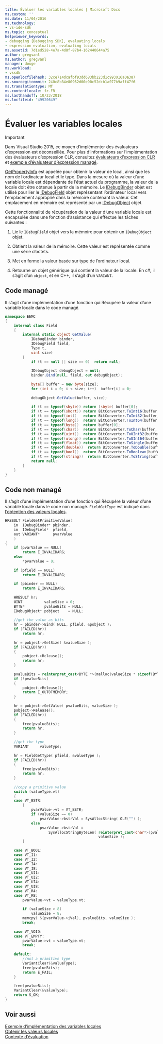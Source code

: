```yaml
---
title: Évaluer les variables locales | Microsoft Docs
ms.custom: ''
ms.date: 11/04/2016
ms.technology:
- vs-ide-sdk
ms.topic: conceptual
helpviewer_keywords:
- debugging [Debugging SDK], evaluating locals
- expression evaluation, evaluating locals
ms.assetid: 7d1ed528-4e7a-4d8f-87b4-162440644a75
author: gregvanl
ms.author: gregvanl
manager: douge
ms.workload:
- vssdk
ms.openlocfilehash: 32ce714dcafbf93dd683bb223d1c993016a0a387
ms.sourcegitcommit: 240c8b34e80952d00e90c52dcb1a077b9aff47f6
ms.translationtype: MT
ms.contentlocale: fr-FR
ms.lasthandoff: 10/23/2018
ms.locfileid: "49920649"
---
```

# <a name="evaluate-locals"></a>Évaluer les variables locales
> [!IMPORTANT]
>  Dans Visual Studio 2015, ce moyen d’implémenter des évaluateurs d’expression est déconseillée. Pour plus d’informations sur l’implémentation des évaluateurs d’expression CLR, consultez [évaluateurs d’expression CLR](https://github.com/Microsoft/ConcordExtensibilitySamples/wiki/CLR-Expression-Evaluators) et [exemple d’évaluateur d’expression managé](https://github.com/Microsoft/ConcordExtensibilitySamples/wiki/Managed-Expression-Evaluator-Sample).  
  
 [GetPropertyInfo](../../extensibility/debugger/reference/idebugproperty2-getpropertyinfo.md) est appelée pour obtenir la valeur de local, ainsi que les nom de l’ordinateur local et le type. Dans la mesure où la valeur d’une variable locale est dépendante de l’état actuel du programme, la valeur de la locale doit être obtenue à partir de la mémoire. Le [IDebugBinder](../../extensibility/debugger/reference/idebugbinder.md) objet est utilisé pour lier le [IDebugField](../../extensibility/debugger/reference/idebugfield.md) objet représentant l’ordinateur local vers l’emplacement approprié dans la mémoire contenant la valeur. Cet emplacement en mémoire est représenté par un [IDebugObject](../../extensibility/debugger/reference/idebugobject.md) objet.  
  
 Cette fonctionnalité de récupération de la valeur d’une variable locale est encapsulée dans une fonction d’assistance qui effectue les tâches suivantes :  
  
1.  Lie le `IDebugField` objet vers la mémoire pour obtenir un `IDebugObject` objet.  
  
2.  Obtient la valeur de la mémoire. Cette valeur est représentée comme une série d’octets.  
  
3.  Met en forme la valeur basée sur type de l’ordinateur local.  
  
4.  Retourne un objet générique qui contient la valeur de la locale. En c#, il s’agit d’un `object`, et en C++, il s’agit d’un `VARIANT`.  
  
## <a name="managed-code"></a>Code managé  
 Il s’agit d’une implémentation d’une fonction qui Récupère la valeur d’une variable locale dans le code managé.  
  
```csharp  
namespace EEMC  
{  
    internal class Field  
    {  
        internal static object GetValue(  
            IDebugBinder binder,  
            IDebugField field,  
            Type t,  
            uint size)  
        {  
            if (t == null || size == 0)  return null;  
  
            IDebugObject debugObject = null;  
            binder.Bind(null, field, out debugObject);  
  
            byte[] buffer = new byte[size];  
            for (int i = 0; i < size; i++)  buffer[i] = 0;  
  
            debugObject.GetValue(buffer, size);   
  
            if (t == typeof(sbyte)) return (sbyte) buffer[0];  
            if (t == typeof(short)) return BitConverter.ToInt16(buffer, 0);  
            if (t == typeof(int))   return BitConverter.ToInt32(buffer, 0);  
            if (t == typeof(long))  return BitConverter.ToInt64(buffer, 0);  
            if (t == typeof(byte))  return buffer[0];  
            if (t == typeof(char))  return BitConverter.ToChar(buffer, 0);  
            if (t == typeof(uint))  return BitConverter.ToUInt32(buffer, 0);  
            if (t == typeof(ulong)) return BitConverter.ToUInt64(buffer, 0);  
            if (t == typeof(float)) return BitConverter.ToSingle(buffer, 0);  
            if (t == typeof(double))  return BitConverter.ToDouble(buffer, 0);  
            if (t == typeof(bool))  return BitConverter.ToBoolean(buffer, 0);  
            if (t == typeof(string))  return BitConverter.ToString(buffer, 0);  
            return null;  
        }  
    }  
}  
```  
  
## <a name="unmanaged-code"></a>Code non managé  
 Il s’agit d’une implémentation d’une fonction qui Récupère la valeur d’une variable locale dans le code non managé. `FieldGetType` est indiqué dans [l’obtention des valeurs locales](../../extensibility/debugger/getting-local-values.md).  
  
```cpp  
HRESULT FieldGetPrimitiveValue(  
    in  IDebugBinder* pbinder,  
    in  IDebugField*  pfield,  
    out VARIANT*      pvarValue  
    )  
{  
    if (pvarValue == NULL)  
        return E_INVALIDARG;  
    else  
        *pvarValue = 0;  
  
    if (pfield == NULL)  
        return E_INVALIDARG;  
  
    if (pbinder == NULL)  
        return E_INVALIDARG;  
  
    HRESULT hr;  
    UINT          valueSize = 0;  
    BYTE*         pvalueBits = NULL;  
    IDebugObject* pobject    = NULL;  
  
    //get the value as bits  
    hr = pbinder->Bind( NULL, pfield, &pobject );  
    if (FAILED(hr))  
        return hr;  
  
    hr = pobject->GetSize( &valueSize );  
    if (FAILED(hr))  
    {  
        pobject->Release();  
        return hr;  
    }  
  
    pvalueBits = reinterpret_cast<BYTE *>(malloc(valueSize * sizeof(BYTE)));  
    if (!pvalueBits)  
    {  
        pobject->Release();  
        return E_OUTOFMEMORY;  
    }  
  
    hr = pobject->GetValue( pvalueBits, valueSize );  
    pobject->Release();  
    if (FAILED(hr))  
    {  
        free(pvalueBits);  
        return hr;  
    }  
  
    //get the type  
    VARIANT     valueType;  
  
    hr = FieldGetType( pfield, &valueType );  
    if (FAILED(hr))  
    {  
        free(pvalueBits);  
        return hr;  
    }  
  
    //copy a primitive value  
    switch (valueType.vt)  
    {  
    case VT_BSTR:  
        {  
            pvarValue->vt = VT_BSTR;  
            if (valueSize == 0)  
                pvarValue->bstrVal = SysAllocString( OLE("") );  
            else  
                pvarValue->bstrVal =  
                    SysAllocStringByteLen( reinterpret_cast<char*>(pvalueBits),  
                                           valueSize );  
        }  
  
    case VT_BOOL:  
    case VT_I1:  
    case VT_I2:  
    case VT_I4:  
    case VT_I8:  
    case VT_UI1:  
    case VT_UI2:  
    case VT_UI4:  
    case VT_UI8:  
    case VT_R4:  
    case VT_R8:  
        pvarValue->vt = valueType.vt;  
  
        if (valueSize > 8)  
            valueSize = 8;  
        memcpy( &(pvarValue->iVal), pvalueBits, valueSize );  
        break;  
  
    case VT_VOID:  
    case VT_EMPTY:  
        pvarValue->vt = valueType.vt;  
        break;  
  
    default:  
        //not a primitive type  
        VariantClear(&valueType);  
        free(pvalueBits);  
        return E_FAIL;  
    }  
  
    free(pvalueBits);  
    VariantClear(&valueType);  
    return S_OK;  
}  
```  
  
## <a name="see-also"></a>Voir aussi  
 [Exemple d’implémentation des variables locales](../../extensibility/debugger/sample-implementation-of-locals.md)   
 [Obtenir les valeurs locales](../../extensibility/debugger/getting-local-values.md)   
 [Contexte d’évaluation](../../extensibility/debugger/evaluation-context.md)
